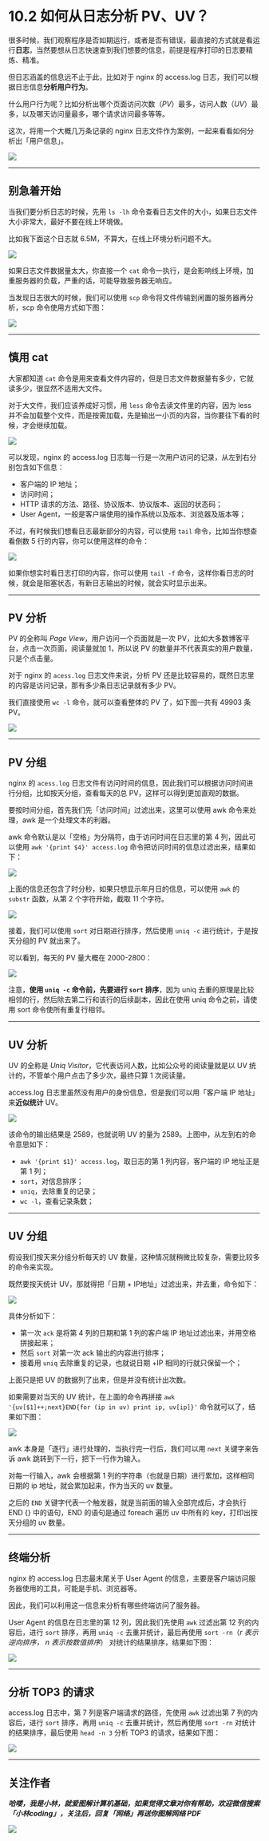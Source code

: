 # 10.2  如何从日志分析 PV、UV？



很多时候，我们观察程序是否如期运行，或者是否有错误，最直接的方式就是看运行**日志**，当然要想从日志快速查到我们想要的信息，前提是程序打印的日志要精炼、精准。

但日志涵盖的信息远不止于此，比如对于 nginx 的 access.log 日志，我们可以根据日志信息**分析用户行为**。

什么用户行为呢？比如分析出哪个页面访问次数（*PV*）最多，访问人数（*UV*）最多，以及哪天访问量最多，哪个请求访问最多等等。

这次，将用一个大概几万条记录的 nginx 日志文件作为案例，一起来看看如何分析出「用户信息」。

![](https://cdn.jsdelivr.net/gh/xiaolincoder/ImageHost4@main/网络/log/提纲日志.png)



---


## 别急着开始

当我们要分析日志的时候，先用 `ls -lh` 命令查看日志文件的大小，如果日志文件大小非常大，最好不要在线上环境做。

比如我下面这个日志就 6.5M，不算大，在线上环境分析问题不大。

![](https://cdn.jsdelivr.net/gh/xiaolincoder/ImageHost4@main/网络/log/ls.png)

如果日志文件数据量太大，你直接一个 `cat` 命令一执行，是会影响线上环境，加重服务器的负载，严重的话，可能导致服务器无响应。

当发现日志很大的时候，我们可以使用 `scp` 命令将文件传输到闲置的服务器再分析，scp 命令使用方式如下图：

![](https://cdn.jsdelivr.net/gh/xiaolincoder/ImageHost4@main/网络/log/scp.png)


---

## 慎用 cat

大家都知道 `cat` 命令是用来查看文件内容的，但是日志文件数据量有多少，它就读多少，很显然不适用大文件。

对于大文件，我们应该养成好习惯，用 `less` 命令去读文件里的内容，因为 less 并不会加载整个文件，而是按需加载，先是输出一小页的内容，当你要往下看的时候，才会继续加载。



![](https://cdn.jsdelivr.net/gh/xiaolincoder/ImageHost4@main/网络/log/less.png)



可以发现，nginx 的 access.log 日志每一行是一次用户访问的记录，从左到右分别包含如下信息：

- 客户端的 IP 地址；
- 访问时间；
- HTTP 请求的方法、路径、协议版本、协议版本、返回的状态码；
- User Agent，一般是客户端使用的操作系统以及版本、浏览器及版本等；


不过，有时候我们想看日志最新部分的内容，可以使用 `tail` 命令，比如当你想查看倒数 5 行的内容，你可以使用这样的命令：


![](https://cdn.jsdelivr.net/gh/xiaolincoder/ImageHost4@main/网络/log/tail-n.png)



如果你想实时看日志打印的内容，你可以使用 `tail -f` 命令，这样你看日志的时候，就会是阻塞状态，有新日志输出的时候，就会实时显示出来。


---

## PV  分析


PV 的全称叫 *Page View*，用户访问一个页面就是一次 PV，比如大多数博客平台，点击一次页面，阅读量就加 1，所以说 PV 的数量并不代表真实的用户数量，只是个点击量。

对于 nginx 的 `acess.log` 日志文件来说，分析 PV 还是比较容易的，既然日志里的内容是访问记录，那有多少条日志记录就有多少 PV。

我们直接使用 `wc -l` 命令，就可以查看整体的 PV 了，如下图一共有 49903 条 PV。

![](https://cdn.jsdelivr.net/gh/xiaolincoder/ImageHost4@main/网络/log/wc.png)




---

## PV 分组

nginx 的 `acess.log` 日志文件有访问时间的信息，因此我们可以根据访问时间进行分组，比如按天分组，查看每天的总 PV，这样可以得到更加直观的数据。

要按时间分组，首先我们先「访问时间」过滤出来，这里可以使用 awk 命令来处理，awk 是一个处理文本的利器。

awk 命令默认是以「空格」为分隔符，由于访问时间在日志里的第 4 列，因此可以使用 `awk '{print $4}' access.log` 命令把访问时间的信息过滤出来，结果如下：

![](https://cdn.jsdelivr.net/gh/xiaolincoder/ImageHost4@main/网络/log/awk日期.png)





上面的信息还包含了时分秒，如果只想显示年月日的信息，可以使用 `awk` 的 `substr` 函数，从第 2 个字符开始，截取 11 个字符。

![](https://cdn.jsdelivr.net/gh/xiaolincoder/ImageHost4@main/网络/log/awk日期2.png)




接着，我们可以使用 `sort` 对日期进行排序，然后使用 `uniq -c` 进行统计，于是按天分组的 PV 就出来了。

可以看到，每天的 PV 量大概在 2000-2800：


![](https://cdn.jsdelivr.net/gh/xiaolincoder/ImageHost4@main/网络/log/awkpv.png)


注意，**使用 `uniq -c` 命令前，先要进行 `sort` 排序**，因为 uniq 去重的原理是比较相邻的行，然后除去第二行和该行的后续副本，因此在使用 uniq 命令之前，请使用 sort 命令使所有重复行相邻。

---

## UV 分析

UV 的全称是 *Uniq Visitor*，它代表访问人数，比如公众号的阅读量就是以 UV 统计的，不管单个用户点击了多少次，最终只算 1 次阅读量。

access.log 日志里虽然没有用户的身份信息，但是我们可以用「客户端 IP 地址」来**近似统计** UV。


![](https://cdn.jsdelivr.net/gh/xiaolincoder/ImageHost4@main/网络/log/uv.png)

该命令的输出结果是 2589，也就说明 UV 的量为 2589。上图中，从左到右的命令意思如下：

- `awk '{print $1}' access.log`，取日志的第 1 列内容，客户端的 IP 地址正是第 1 列；
- `sort`，对信息排序；
- `uniq`，去除重复的记录；
- `wc -l`，查看记录条数；

---

## UV 分组

假设我们按天来分组分析每天的 UV 数量，这种情况就稍微比较复杂，需要比较多的命令来实现。

既然要按天统计 UV，那就得把「日期 + IP地址」过滤出来，并去重，命令如下：


![](https://cdn.jsdelivr.net/gh/xiaolincoder/ImageHost4@main/网络/log/uv分组.png)


具体分析如下：

- 第一次 `ack` 是将第 4 列的日期和第 1 列的客户端 IP 地址过滤出来，并用空格拼接起来；
- 然后 `sort` 对第一次 ack 输出的内容进行排序；
- 接着用 `uniq` 去除重复的记录，也就说日期 +IP 相同的行就只保留一个；

上面只是把 UV 的数据列了出来，但是并没有统计出次数。

如果需要对当天的 UV 统计，在上面的命令再拼接 `awk '{uv[$1]++;next}END{for (ip in uv) print ip, uv[ip]}'` 命令就可以了，结果如下图：

![](https://cdn.jsdelivr.net/gh/xiaolincoder/ImageHost4@main/网络/log/awknext.png)

awk 本身是「逐行」进行处理的，当执行完一行后，我们可以用 `next` 关键字来告诉 awk 跳转到下一行，把下一行作为输入。

对每一行输入，awk 会根据第 1 列的字符串（也就是日期）进行累加，这样相同日期的 ip 地址，就会累加起来，作为当天的 uv 数量。

之后的 `END` 关键字代表一个触发器，就是当前面的输入全部完成后，才会执行 END {} 中的语句，END 的语句是通过 foreach 遍历 uv 中所有的 key，打印出按天分组的 uv 数量。

---

## 终端分析

nginx 的 access.log 日志最末尾关于 User Agent 的信息，主要是客户端访问服务器使用的工具，可能是手机、浏览器等。

因此，我们可以利用这一信息来分析有哪些终端访问了服务器。

User Agent 的信息在日志里的第 12 列，因此我们先使用 `awk` 过滤出第 12 列的内容后，进行 `sort` 排序，再用 `uniq -c` 去重并统计，最后再使用 `sort -rn`（*r 表示逆向排序， n 表示按数值排序*） 对统计的结果排序，结果如下图：


![](https://cdn.jsdelivr.net/gh/xiaolincoder/ImageHost4@main/网络/log/terminal.png)

---

## 分析 TOP3 的请求

access.log 日志中，第 7 列是客户端请求的路径，先使用 `awk` 过滤出第 7 列的内容后，进行 `sort` 排序，再用 `uniq -c` 去重并统计，然后再使用 `sort -rn` 对统计的结果排序，最后使用 `head -n 3` 分析 TOP3 的请求，结果如下图：


![](https://cdn.jsdelivr.net/gh/xiaolincoder/ImageHost4@main/网络/log/TOP3.png)

---

## 关注作者

***哈喽，我是小林，就爱图解计算机基础，如果觉得文章对你有帮助，欢迎微信搜索「小林coding」，关注后，回复「网络」再送你图解网络 PDF***

![](https://cdn.jsdelivr.net/gh/xiaolincoder/ImageHost3@main/其他/公众号介绍.png)